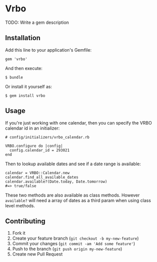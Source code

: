 # Vrbo

TODO: Write a gem description

## Installation

Add this line to your application's Gemfile:

    gem 'vrbo'

And then execute:

    $ bundle

Or install it yourself as:

    $ gem install vrbo

## Usage

If you're just working with one calendar, then you can specify the VRBO calendar id in an initializer:

    # config/initializers/vrbo_calendar.rb

    VRBO.configure do |config|
      config.calendar_id = 293021
    end

Then to lookup available dates and see if a date range is available:

    calendar = VRBO::Calendar.new
    calendar.find_all_available_dates
    calendar.available?(Date.today, Date.tomorrow)
    #=> true/false

These two methods are also available as class methods. However `available?` will need a array of dates
as a third param when using class level methods.

## Contributing

1. Fork it
2. Create your feature branch (`git checkout -b my-new-feature`)
3. Commit your changes (`git commit -am 'Add some feature'`)
4. Push to the branch (`git push origin my-new-feature`)
5. Create new Pull Request
